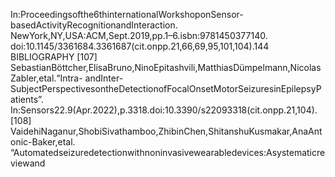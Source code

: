 In:Proceedingsofthe6thinternationalWorkshoponSensor-basedActivityRecognitionandInteraction.
NewYork,NY,USA:ACM,Sept.2019,pp.1–6.isbn:9781450377140.
doi:10.1145/3361684.3361687(cit.onpp.21,66,69,95,101,104).144 BIBLIOGRAPHY
[107] SebastianBöttcher,ElisaBruno,NinoEpitashvili,MatthiasDümpelmann,NicolasZabler,etal.“Intra-
andInter-SubjectPerspectivesontheDetectionofFocalOnsetMotorSeizuresinEpilepsyPatients”.
In:Sensors22.9(Apr.2022),p.3318.doi:10.3390/s22093318(cit.onpp.21,104).
[108] VaidehiNaganur,ShobiSivathamboo,ZhibinChen,ShitanshuKusmakar,AnaAntonic-Baker,etal.
“Automatedseizuredetectionwithnoninvasivewearabledevices:Asystematicreviewand
